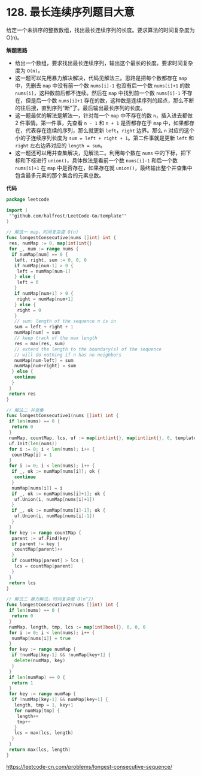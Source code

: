# 128. 最长连续序列**题目大意**  

给定一个未排序的整数数组，找出最长连续序列的长度。要求算法的时间复杂度为 O(n)。

**解题思路**  

- 给出一个数组，要求找出最长连续序列，输出这个最长的长度。要求时间复杂度为 `O(n)`。
- 这一题可以先用暴力解决解决，代码见解法三。思路是把每个数都存在 `map` 中，先删去 `map` 中没有前一个数 `nums[i]-1` 也没有后一个数 `nums[i]+1` 的数 `nums[i]`，这种数前后都不连续。然后在 `map` 中找到前一个数 `nums[i]-1` 不存在，但是后一个数 `nums[i]+1` 存在的数，这种数是连续序列的起点，那么不断的往后搜，直到序列“断”了。最后输出最长序列的长度。
- 这一题最优的解法是解法一，针对每一个 `map` 中不存在的数 `n`，插入进去都做 2 件事情。第一件事，先查看 `n - 1` 和 `n + 1` 是否都存在于 `map` 中，如果都存在，代表存在连续的序列，那么就更新 `left`，`right` 边界。那么 `n` 对应的这个小的子连续序列长度为 `sum = left + right + 1`。第二件事就是更新 `left` 和 `right` 左右边界对应的 `length = sum`。
- 这一题还可以用并查集解决，见解法二。利用每个数在 `nums` 中的下标，把下标和下标进行 `union()`，具体做法是看前一个数 `nums[i]-1` 和后一个数 `nums[i]+1` 在 `map` 中是否存在，如果存在就 `union()`，最终输出整个并查集中包含最多元素的那个集合的元素总数。

**代码** 

```go
package leetcode

import (
 ""github.com/halfrost/LeetCode-Go/template""
)

// 解法一 map，时间复杂度 O(n)
func longestConsecutive(nums []int) int {
 res, numMap := 0, map[int]int{}
 for _, num := range nums {
  if numMap[num] == 0 {
   left, right, sum := 0, 0, 0
   if numMap[num-1] > 0 {
    left = numMap[num-1]
   } else {
    left = 0
   }
   if numMap[num+1] > 0 {
    right = numMap[num+1]
   } else {
    right = 0
   }
   // sum: length of the sequence n is in
   sum = left + right + 1
   numMap[num] = sum
   // keep track of the max length
   res = max(res, sum)
   // extend the length to the boundary(s) of the sequence
   // will do nothing if n has no neighbors
   numMap[num-left] = sum
   numMap[num+right] = sum
  } else {
   continue
  }
 }
 return res
}

// 解法二 并查集
func longestConsecutive1(nums []int) int {
 if len(nums) == 0 {
  return 0
 }
 numMap, countMap, lcs, uf := map[int]int{}, map[int]int{}, 0, template.UnionFind{}
 uf.Init(len(nums))
 for i := 0; i < len(nums); i++ {
  countMap[i] = 1
 }
 for i := 0; i < len(nums); i++ {
  if _, ok := numMap[nums[i]]; ok {
   continue
  }
  numMap[nums[i]] = i
  if _, ok := numMap[nums[i]+1]; ok {
   uf.Union(i, numMap[nums[i]+1])
  }
  if _, ok := numMap[nums[i]-1]; ok {
   uf.Union(i, numMap[nums[i]-1])
  }
 }
 for key := range countMap {
  parent := uf.Find(key)
  if parent != key {
   countMap[parent]++
  }
  if countMap[parent] > lcs {
   lcs = countMap[parent]
  }
 }
 return lcs
}

// 解法三 暴力解法，时间复杂度 O(n^2)
func longestConsecutive2(nums []int) int {
 if len(nums) == 0 {
  return 0
 }
 numMap, length, tmp, lcs := map[int]bool{}, 0, 0, 0
 for i := 0; i < len(nums); i++ {
  numMap[nums[i]] = true
 }
 for key := range numMap {
  if !numMap[key-1] && !numMap[key+1] {
   delete(numMap, key)
  }
 }
 if len(numMap) == 0 {
  return 1
 }
 for key := range numMap {
  if !numMap[key-1] && numMap[key+1] {
   length, tmp = 1, key+1
   for numMap[tmp] {
    length++
    tmp++
   }
   lcs = max(lcs, length)
  }
 }
 return max(lcs, length)
}
```

https://leetcode-cn.com/problems/longest-consecutive-sequence/